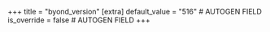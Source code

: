 +++
title = "byond_version"
[extra]
default_value = "516" # AUTOGEN FIELD
is_override = false # AUTOGEN FIELD
+++